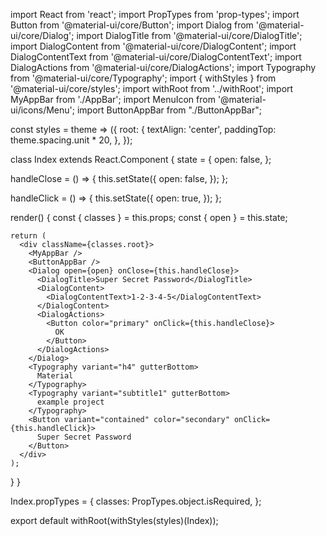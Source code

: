 import React from 'react';
import PropTypes from 'prop-types';
import Button from '@material-ui/core/Button';
import Dialog from '@material-ui/core/Dialog';
import DialogTitle from '@material-ui/core/DialogTitle';
import DialogContent from '@material-ui/core/DialogContent';
import DialogContentText from '@material-ui/core/DialogContentText';
import DialogActions from '@material-ui/core/DialogActions';
import Typography from '@material-ui/core/Typography';
import { withStyles } from '@material-ui/core/styles';
import withRoot from '../withRoot';
import MyAppBar from './AppBar';
import MenuIcon from '@material-ui/icons/Menu';
import ButtonAppBar from "./ButtonAppBar";

const styles = theme => ({
  root: {
    textAlign: 'center',
    paddingTop: theme.spacing.unit * 20,
  },
});

class Index extends React.Component {
  state = {
    open: false,
  };

  handleClose = () => {
    this.setState({
      open: false,
    });
  };

  handleClick = () => {
    this.setState({
      open: true,
    });
  };

  render() {
    const { classes } = this.props;
    const { open } = this.state;

    return (
      <div className={classes.root}>
        <MyAppBar />
        <ButtonAppBar />
        <Dialog open={open} onClose={this.handleClose}>
          <DialogTitle>Super Secret Password</DialogTitle>
          <DialogContent>
            <DialogContentText>1-2-3-4-5</DialogContentText>
          </DialogContent>
          <DialogActions>
            <Button color="primary" onClick={this.handleClose}>
              OK
            </Button>
          </DialogActions>
        </Dialog>
        <Typography variant="h4" gutterBottom>
          Material
        </Typography>
        <Typography variant="subtitle1" gutterBottom>
          example project
        </Typography>
        <Button variant="contained" color="secondary" onClick={this.handleClick}>
          Super Secret Password
        </Button>
      </div>
    );
  }
}

Index.propTypes = {
  classes: PropTypes.object.isRequired,
};

export default withRoot(withStyles(styles)(Index));
